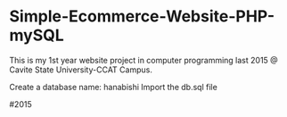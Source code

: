 # Simple-Ecommerce-Website-PHP-mySQL
This is my 1st year website project in computer programming last 2015 @ Cavite State University-CCAT Campus. 

Create a database name: hanabishi
Import the db.sql file

#2015
